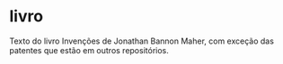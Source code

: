 # livro
Texto do livro Invenções de Jonathan Bannon Maher, com exceção das patentes que estão em outros repositórios.
